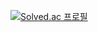 [![Solved.ac 프로필](http://mazassumnida.wtf/api/v2/generate_badge?boj=mythofys)](https://solved.ac/mythofys)
